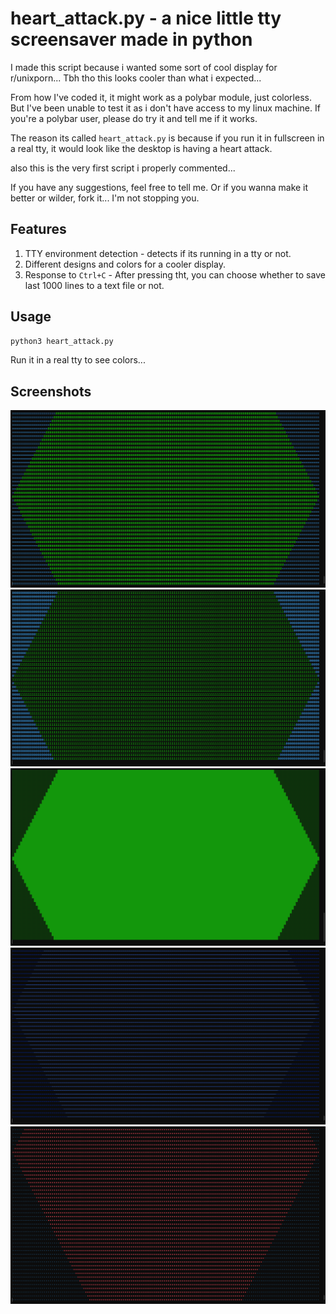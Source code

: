 # heart_attack.py - a nice little tty screensaver made in python

I made this script because i wanted some sort of cool display for r/unixporn... Tbh tho this looks cooler than what i expected...

From how I've coded it, it might work as a polybar module, just colorless. But I've been unable to test it as i don't have access to my linux machine. If you're a polybar user, please do try it and tell me if it works.

The reason its called `heart_attack.py` is because if you run it in fullscreen in a real tty, it would look like the desktop is having a heart attack.

also this is the very first script i properly commented...

If you have any suggestions, feel free to tell me. Or if you wanna make it better or wilder, fork it... I'm not stopping you.

## Features
1. TTY environment detection - detects if its running in a tty or not.
2. Different designs and colors for a cooler display.
3. Response to `Ctrl+C` - After pressing tht, you can choose whether to save last 1000 lines to a text file or not.

## Usage
```bash
python3 heart_attack.py
```
Run it in a real tty to see colors...

## Screenshots
![Preview](assets/screenshots/screenshot1.png)
![Preview](assets/screenshots/screenshot2.png)
![Preview](assets/screenshots/screenshot3.png)
![Preview](assets/screenshots/screenshot4.png)
![Preview](assets/screenshots/screenshot5.png)
